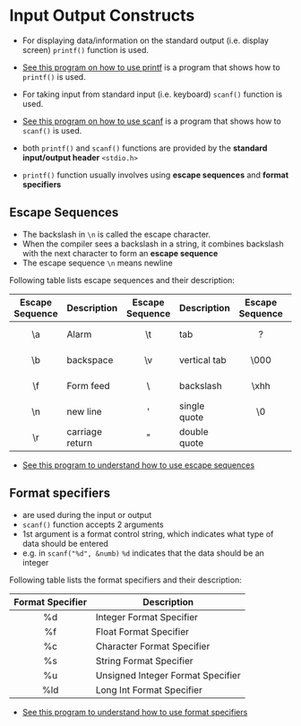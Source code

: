 # Input Output Constructs

- For displaying data/information on the standard output (i.e. display screen) `printf()` function is used. 
- [See this program on how to use printf](src/using_printf.c) is a program that shows how to `printf()` is used.

- For taking input from standard input (i.e. keyboard) `scanf()` function is used.
- [See this program on how to use scanf](src/using_scanf.c) is a program that shows how to `scanf()` is used.
- both `printf()` and `scanf()` functions are provided by the **standard input/output header** `<stdio.h>`
- `printf()` function usually involves using **escape sequences** and **format specifiers**


## Escape Sequences

- The backslash in `\n` is called the escape character. 
- When the compiler sees a backslash in a string, it combines backslash with the next character to form an **escape sequence**
- The escape sequence `\n` means newline

Following table lists escape sequences and their description:


| Escape Sequence | Description     | Escape Sequence | Description  | Escape Sequence | Description        |
|:---------------:|-----------------|:---------------:|--------------|:---------------:|--------------------|
| \a              | Alarm           | \t              | tab          | \?              | question mark      |
| \b              | backspace       | \v              | vertical tab | \000            | octal number       |
| \f              | Form feed       | \\              | backslash    | \xhh            | hexadecimal number |
| \n              | new line        | \'              | single quote | \0              | Null               |
| \r              | carriage return | \"              | double quote |                 |                    |

- [See this program to understand how to use escape sequences](src/escape_sequence.c)

## Format specifiers

- are used during the input or output
- `scanf()` function accepts 2 arguments
- 1st argument is a format control string, which indicates what type of data should be entered
- e.g. in `scanf("%d", &numb)` `%d` indicates that the data should be an integer

Following table lists the format specifiers and their description:


| Format Specifier | Description                       |
|:----------------:|-----------------------------------|
| %d               | Integer Format Specifier          |
| %f               | Float Format Specifier            |
| %c               | Character Format Specifier        |
| %s               | String Format Specifier           |
| %u               | Unsigned Integer Format Specifier |
| %ld              | Long Int Format Specifier         |

- [See this program to understand how to use format specifiers](src/format_specifiers.c)


